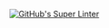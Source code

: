 [![GitHub's Super Linter](https://github.com/ICS2O-Programming-SophieS/Intro-03/workflows/GitHub's%20Super%20Linter/badge.svg)](https://github.com/ICS2O-Programming-SophieS/Intro-03/actions)